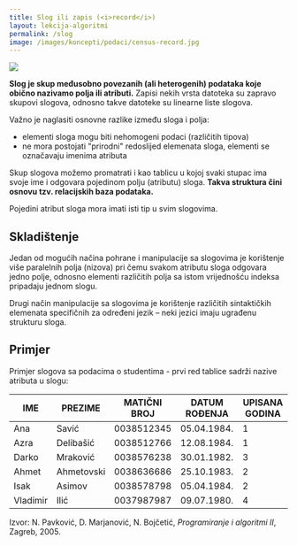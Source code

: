 ```yaml
---
title: Slog ili zapis (<i>record</i>)
layout: lekcija-algoritmi
permalink: /slog
image: /images/koncepti/podaci/census-record.jpg
---
```


![]({{page.image}})

**Slog je skup međusobno povezanih (ali heterogenih) podataka koje obično nazivamo polja ili atributi.** Zapisi nekih vrsta datoteka su zapravo skupovi slogova, odnosno takve datoteke su linearne liste slogova.

Važno je naglasiti osnovne razlike između sloga i polja:
* elementi sloga mogu biti nehomogeni podaci (različitih tipova)
* ne mora postojati "prirodni" redoslijed elemenata sloga, elementi se označavaju imenima atributa

Skup slogova možemo promatrati i kao tablicu u kojoj svaki stupac ima svoje ime i odgovara pojedinom polju (atributu) sloga. **Takva struktura čini osnovu tzv. relacijskih baza podataka.**

Pojedini atribut sloga mora imati isti tip u svim slogovima.

## Skladištenje

Jedan od mogućih načina pohrane i manipulacije sa slogovima je korištenje više paralelnih polja (nizova) pri čemu svakom atributu sloga odgovara jedno polje, odnosno elementi različitih polja sa istom vrijednošću indeksa pripadaju jednom slogu.

Drugi način manipulacije sa slogovima je korištenje različitih sintaktičkih elemenata specifičnih za određeni jezik – neki jezici imaju ugrađenu strukturu sloga.

## Primjer

Primjer slogova sa podacima o studentima - prvi red tablice sadrži nazive atributa u slogu:

IME | PREZIME | MATIČNI BROJ | DATUM ROĐENJA | UPISANA GODINA
----|---------|--------------|---------------|---------------
Ana | Savić | 0038512345 | 05.04.1984. | 1
Azra | Delibašić | 0038512766 | 12.08.1984. | 1
Darko | Mraković | 0038576238 | 30.01.1982. | 3
Ahmet | Ahmetovski | 0038636686 | 25.10.1983. | 2
Isak | Asimov | 0038578798 | 05.04.1984. | 2
Vladimir | Ilić | 0037987987 | 09.07.1980. | 4


Izvor: N. Pavković, D. Marjanović, N. Bojčetić, *Programiranje i algoritmi II*, Zagreb, 2005.
